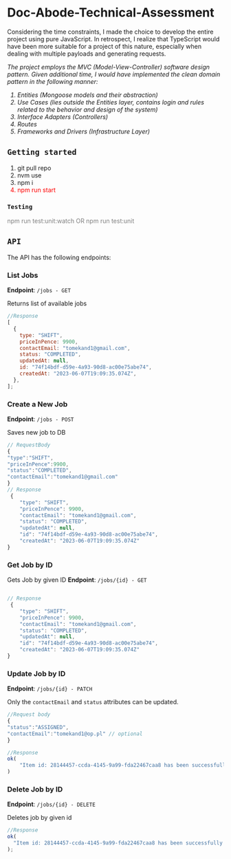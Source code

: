 # Doc-Abode-Technical-Assessment

Considering the time constraints, I made the choice to develop the entire project using pure JavaScript. In retrospect, I realize that TypeScript would have been more suitable for a project of this nature, especially when dealing with multiple payloads and generating requests.

</p>
<em>
The project employs the MVC (Model-View-Controller) software design pattern. Given additional time, I would have implemented the clean domain pattern in the following manner:

<ol>
  <li>Entities (Mongoose models and their abstraction)</li>
  <li>Use Cases (lies outside the Entities layer, contains login and rules related to the behavior and design of the system)</li>
  <li>Interface Adapters (Controllers)</li>
  <li>Routes</li>
  <li>Frameworks and Drivers (Infrastructure Layer)</li>
</ol>
</em>

## `Getting started`

<ol>
  <li>git pull repo</li>
  <li>nvm use</li>
  <li>npm i</li>
  <li style="color:red">npm run start</li>
</ol>

### `Testing`

<p style="color:grey">
npm run test:unit:watch OR
npm run test:unit</p>

## `API`

The API has the following endpoints:

### List Jobs

**Endpoint**: `/jobs - GET`

Returns list of available jobs

```javascript
//Response
[
  {
    type: "SHIFT",
    priceInPence: 9900,
    contactEmail: "tomekand1@gmail.com",
    status: "COMPLETED",
    updatedAt: null,
    id: "74f14bdf-d59e-4a93-90d8-ac00e75abe74",
    createdAt: "2023-06-07T19:09:35.074Z",
  },
];
```

### Create a New Job

**Endpoint**: `/jobs - POST`

Saves new job to DB

```javascript
// RequestBody
{
"type":"SHIFT",
"priceInPence":9900,
"status":"COMPLETED",
"contactEmail":"tomekand1@gmail.com"
}
// Response
 {
	"type": "SHIFT",
	"priceInPence": 9900,
	"contactEmail": "tomekand1@gmail.com",
	"status": "COMPLETED",
	"updatedAt": null,
	"id": "74f14bdf-d59e-4a93-90d8-ac00e75abe74",
	"createdAt": "2023-06-07T19:09:35.074Z"
}
```

### Get Job by ID

Gets Job by given ID
**Endpoint**: `/jobs/{id} - GET`

```javascript

// Response
 {
	"type": "SHIFT",
	"priceInPence": 9900,
	"contactEmail": "tomekand1@gmail.com",
	"status": "COMPLETED",
	"updatedAt": null,
	"id": "74f14bdf-d59e-4a93-90d8-ac00e75abe74",
	"createdAt": "2023-06-07T19:09:35.074Z"
}
```

### Update Job by ID

**Endpoint**: `/jobs/{id} - PATCH`

Only the `contactEmail` and `status` attributes can be updated.

```javascript
//Request body
{
"status":"ASSIGNED",
"contactEmail":"tomekand1@op.pl" // optional
}

//Response
ok(
    "Item id: 28144457-ccda-4145-9a99-fda22467caa8 has been successfully updated"
)
```

### Delete Job by ID

**Endpoint**: `/jobs/{id} - DELETE`

Deletes job by given id

```javascript
//Response
ok(
  "Item id: 28144457-ccda-4145-9a99-fda22467caa8 has been successfully deleted"
);
```
